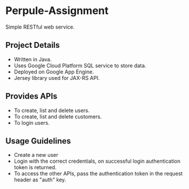 # Perpule-Assignment
  Simple RESTful web service.
## Project Details
  * Written in Java. 
  * Uses Google Cloud Platform SQL service to store data.
  * Deployed on Google App Engine.
  * Jersey library used for JAX-RS API.
## Provides APIs
  * To create, list and delete users.
  * To create, list and delete customers.
  * To login users.
## Usage Guidelines
  * Create a new user
  * Login with the correct credentials, on successful login authentication token is returned.
  * To access the other APIs, pass the authentication token in the request header as "auth" key.
